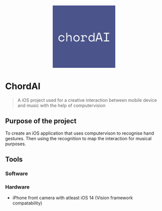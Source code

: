 <p align="center">
  <img width="200" heigh="150" src="https://github.com/ThaDuyx/ChordAI/blob/main/ChordiAI/Supporting%20Files/Assets.xcassets/AppIcon.appiconset/chordAI.png?raw=true" />
</p>

# ChordAI
> A iOS project used for a creative interaction between mobile device and music with the help of computervision

## Purpose of the project
To create an iOS application that uses computervison to recognise hand gestures. Then using the recognition to map the interaction for musical purposes.

## Tools
### Software

### Hardware
- iPhone front camera with atleast iOS 14 (Vision framework compatability)
